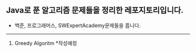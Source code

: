 ## Java로 푼 알고리즘 문제들을 정리한 레포지토리입니다. <br>
* 백준, 프로그래머스, SWExpertAcademy문제들을 풉니다.<br>
------------------------------------------------
1. Greedy Algoritm
*작성예정

